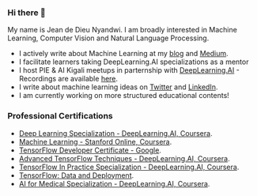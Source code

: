 ### Hi there 👋

My name is Jean de Dieu Nyandwi. I am broadly interested in Machine Learning, Computer Vision and Natural Language Processing. 



<!-- 
##Hide
 -->

* I actively write about Machine Learning at my [blog](https://jeande.tech) and [Medium](https://jeande.medium.com).
* I facilitate learners taking DeepLearning.AI specializations as a mentor
* I host PIE & AI Kigali meetups in parternship with [DeepLearning.AI](https://deeplearning.ai) - Recordings are available [here](https://www.youtube.com/channel/UCSPFIgLyc2t-pNim-CdyBNQ/videos).
* I write about machine learning ideas on [Twitter](https://twitter.com/Jeande_d) and [LinkedIn](https://www.linkedin.com/in/nyandwi/). 
* I am currently working on more structured educational contents!

### Professional Certifications

* [Deep Learning Specialization - DeepLearning.AI, Coursera](https://github.com/Nyandwi/nyandwi/blob/main/professional%20certificates/Jean%20-%20Deep%20Learning%20Specialization.pdf).
* [Machine Learning - Stanford Online, Coursera](https://github.com/Nyandwi/nyandwi/blob/main/professional%20certificates/Jean%20-%20Machine%20Learning%20Stanford.pdf).
* [TensorFlow Developer Certificate - Google](https://github.com/Nyandwi/nyandwi/blob/main/professional%20certificates/Jean%20-%20TensorFlow%20Developer%20Certificate.pdf).
* [Advanced TensorFlow Techniques - DeepLearning.AI, Coursera](https://github.com/Nyandwi/nyandwi/blob/main/professional%20certificates/Jean%20-%20TensorFlow%20Advanced.pdf).
* [TensorFlow In Practice Specialization - DeepLearning.AI, Coursera](https://github.com/Nyandwi/nyandwi/blob/main/professional%20certificates/Jean%20-%20DeepLearning.AI%20TensorFlow.pdf).
* [TensorFlow: Data and Deployment](https://github.com/Nyandwi/nyandwi/blob/main/professional%20certificates/Jean%20-%20TF%20Specialization%20Certificate.pdf).
* [AI for Medical Specialization - DeepLearning.AI, Coursera](https://github.com/Nyandwi/nyandwi/blob/main/professional%20certificates/Jean%20-%20AI%20for%20Medicine%20Specialization.pdf).

